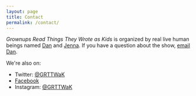 ```yaml
---
layout: page
title: Contact
permalink: /contact/
---
```


*Grownups Read Things They Wrote as Kids* is organized by real live human beings named [Dan](http://misener.org) and [Jenna](https://twitter.com/zuschlag). If you have a question about the show, [email Dan](mailto:dan@grownupsreadthingstheywroteaskids.com).

We're also on:

- Twitter: [@GRTTWaK](https://twitter.com/GRTTWaK/)
- [Facebook](http://facebook.com/grownupsreadthingstheywroteaskids)
- Instagram: [@GRTTWaK](https://instagram.com/GRTTWaK/)